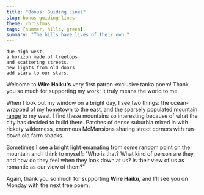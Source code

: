 ```yaml
---
title: "Bonus: Guiding Lines"
slug: bonus-guiding-lines
theme: christmas
tags: [summer, hills, green]
summary: "The hills have lives of their own."
---
```


```
due high west,
a horizon made of treetops
and scattering streets.
new lights from old doors
add stars to our stars.
```

Welcome to **Wire Haiku's** very first patron-exclusive tanka poem!
Thank you so much for supporting my work; it truly means the world to me.

When I look out my window on a bright day, I see two things: the ocean-wrapped of my [hometown][1] to the east, and the sparsely populated [mountain range][2] to my west.
I find these mountains so interesting because of what the city has decided to build there.
Patches of dense suburbia mixed in with rickety wilderness, enormous McMansions sharing street corners with run-down old farm shacks.

Sometimes I see a bright light emanating from some random point on the mountain and I think to myself: "Who is that? What kind of person are they, and how do they feel when they look down at us? Is their view of us as romantic as our view of them?"

Again, thank you so much for supporting **Wire Haiku**, and I'll see you on Monday with the next free poem.

[1]: https://en.wikipedia.org/wiki/Brisbane
[2]: https://en.wikipedia.org/wiki/Taylor_Range
